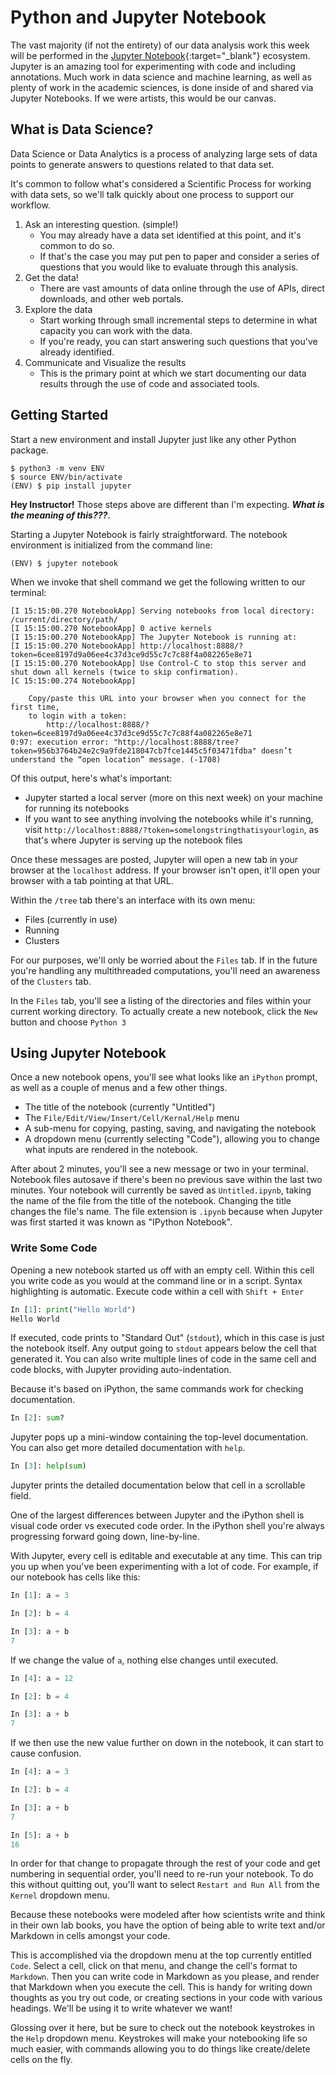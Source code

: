 # Python and Jupyter Notebook

The vast majority (if not the entirety) of our data analysis work this week will be performed in the [Jupyter Notebook](http://jupyter.org/){:target="_blank"} ecosystem.
Jupyter is an amazing tool for experimenting with code and including annotations.
Much work in data science and machine learning, as well as plenty of work in the academic sciences, is done inside of and shared via Jupyter Notebooks.
If we were artists, this would be our canvas.

## What is Data Science?
Data Science or Data Analytics is a process of analyzing large sets of data points to generate answers to questions related to that data set.

It's common to follow what's considered a Scientific Process for working with data sets, so we'll talk quickly about one process to support our workflow.
1. Ask an interesting question. (simple!)
    - You may already have a data set identified at this point, and it's common to do so.
    - If that's the case you may put pen to paper and consider a series of questions that you would like to evaluate through this analysis.
2. Get the data!
    - There are vast amounts of data online through the use of APIs, direct downloads, and other web portals.
3. Explore the data
    - Start working through small incremental steps to determine in what capacity you can work with the data.
    - If you're ready, you can start answering such questions that you've already identified.
5. Communicate and Visualize the results
    - This is the primary point at which we start documenting our data results through the use of code and associated tools.

## Getting Started
Start a new environment and install Jupyter just like any other Python package.

```
$ python3 -m venv ENV
$ source ENV/bin/activate
(ENV) $ pip install jupyter
```

**Hey Instructor!** Those steps above are different than I'm expecting.  **_What is the meaning of this???_**.

Starting a Jupyter Notebook is fairly straightforward.
The notebook environment is initialized from the command line:

```
(ENV) $ jupyter notebook
```

When we invoke that shell command we get the following written to our terminal:

```
[I 15:15:00.270 NotebookApp] Serving notebooks from local directory: /current/directory/path/
[I 15:15:00.270 NotebookApp] 0 active kernels
[I 15:15:00.270 NotebookApp] The Jupyter Notebook is running at:
[I 15:15:00.270 NotebookApp] http://localhost:8888/?token=6cee8197d9a06ee4c37d3ce9d55c7c7c88f4a082265e8e71
[I 15:15:00.270 NotebookApp] Use Control-C to stop this server and shut down all kernels (twice to skip confirmation).
[C 15:15:00.274 NotebookApp]

    Copy/paste this URL into your browser when you connect for the first time,
    to login with a token:
        http://localhost:8888/?token=6cee8197d9a06ee4c37d3ce9d55c7c7c88f4a082265e8e71
0:97: execution error: "http://localhost:8888/tree?token=956b3764b24e2c9a9fde218047cb7fce1445c5f03471fdba" doesn’t understand the “open location” message. (-1708)
```

Of this output, here's what's important:

- Jupyter started a local server (more on this next week) on your machine for running its notebooks
- If you want to see anything involving the notebooks while it's running, visit `http://localhost:8888/?token=somelongstringthatisyourlogin`, as that's where Jupyter is serving up the notebook files

Once these messages are posted, Jupyter will open a new tab in your browser at the `localhost` address.
If your browser isn't open, it'll open your browser with a tab pointing at that URL.

Within the `/tree` tab there's an interface with its own menu:

- Files (currently in use)
- Running
- Clusters

For our purposes, we'll only be worried about the `Files` tab.
If in the future you're handling any multithreaded computations, you'll need an awareness of the `Clusters` tab.

In the `Files` tab, you'll see a listing of the directories and files within your current working directory.
To actually create a new notebook, click the `New` button and choose `Python 3`

## Using Jupyter Notebook

Once a new notebook opens, you'll see what looks like an `iPython` prompt, as well as a couple of menus and a few other things.

- The title of the notebook (currently "Untitled")
- The `File/Edit/View/Insert/Cell/Kernal/Help` menu
- A sub-menu for copying, pasting, saving, and navigating the notebook
- A dropdown menu (currently selecting "Code"), allowing you to change what inputs are rendered in the notebook.

After about 2 minutes, you'll see a new message or two in your terminal.
Notebook files autosave if there's been no previous save within the last two minutes.
Your notebook will currently be saved as `Untitled.ipynb`, taking the name of the file from the title of the notebook.
Changing the title changes the file's name.
The file extension is `.ipynb` because when Jupyter was first started it was known as "IPython Notebook".

### Write Some Code

Opening a new notebook started us off with an empty cell.
Within this cell you write code as you would at the command line or in a script.
Syntax highlighting is automatic.
Execute code within a cell with `Shift + Enter`

```python
In [1]: print("Hello World")
Hello World
```

If executed, code prints to "Standard Out" (`stdout`), which in this case is just the notebook itself.
Any output going to `stdout` appears below the cell that generated it.
You can also write multiple lines of code in the same cell and code blocks, with Jupyter providing auto-indentation.

Because it's based on iPython, the same commands work for checking documentation.

```python
In [2]: sum?
```

Jupyter pops up a mini-window containing the top-level documentation.
You can also get more detailed documentation with `help`.

```python
In [3]: help(sum)
```

Jupyter prints the detailed documentation below that cell in a scrollable field.

One of the largest differences between Jupyter and the iPython shell is visual code order vs executed code order.
In the iPython shell you're always progressing forward going down, line-by-line.

With Jupyter, every cell is editable and executable at any time.
This can trip you up when you've been experimenting with a lot of code.
For example, if our notebook has cells like this:

```python
In [1]: a = 3
```

```python
In [2]: b = 4
```

```python
In [3]: a + b
7
```

If we change the value of `a`, nothing else changes until executed.

```python
In [4]: a = 12
```

```python
In [2]: b = 4
```

```python
In [3]: a + b
7
```

If we then use the new value further on down in the notebook, it can start to cause confusion.

```python
In [4]: a = 3
```

```python
In [2]: b = 4
```

```python
In [3]: a + b
7
```

```python
In [5]: a + b
16
```

In order for that change to propagate through the rest of your code and get numbering in sequential order, you'll need to re-run your notebook.
To do this without quitting out, you'll want to select `Restart and Run All` from the `Kernel` dropdown menu.

Because these notebooks were modeled after how scientists write and think in their own lab books, you have the option of being able to write text and/or Markdown in cells amongst your code.

This is accomplished via the dropdown menu at the top currently entitled `Code`.
Select a cell, click on that menu, and change the cell's format to `Markdown`.
Then you can write code in Markdown as you please, and render that Markdown when you execute the cell.
This is handy for writing down thoughts as you try out code, or creating sections in your code with various headings.
We'll be using it to write whatever we want!

Glossing over it here, but be sure to check out the notebook keystrokes in the `Help` dropdown menu.
Keystrokes will make your notebooking life so much easier, with commands allowing you to do things like create/delete cells on the fly.
